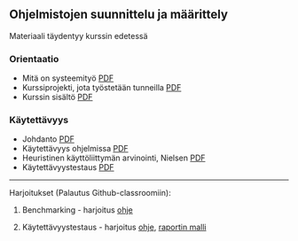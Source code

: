 ## Ohjelmistojen suunnittelu ja määrittely

Materiaali täydentyy kurssin edetessä

### Orientaatio

- Mitä on systeemityö [PDF](http://www.leeniemi.net/syst19/materiaali/syst19.pdf)
- Kurssiprojekti, jota työstetään tunneilla [PDF](http://www.leeniemi.net/syst19/materiaali/Asunnonvuokraus.pdf)
- Kurssin sisältö [PDF](https://omaareena-my.sharepoint.com/:b:/g/personal/tiina_partanen_edu_tampere_fi/EXLRfsMGz6lDvQfKAOGQFg8Bw6YbktH8anBUzb-0tm-wrg?e=7H952w)

### Käytettävyys

- Johdanto [PDF](http://www.leeniemi.net/syst19/materiaali/Kayt_orientaatio.pdf)
- Käytettävyys ohjelmissa [PDF](http://www.leeniemi.net/syst19/materiaali/Kayt_ohjelmointi.pdf)
- Heuristinen käyttöliittymän arvinointi, Nielsen [PDF](http://www.leeniemi.net/syst19/materiaali/Kayt_Nielsen.pdf)
- Käytettävyystestaus [PDF](https://omaareena-my.sharepoint.com/:b:/g/personal/tiina_partanen_edu_tampere_fi/ETRPeMNsQL1NtRJwLaHRjGwBMxaCAp45JcncJ3gsjEv2lw?e=lRF3tS)

---
Harjoitukset (Palautus Github-classroomiin):

1. Benchmarking - harjoitus [ohje](http://www.leeniemi.net/syst19/index.php?sivu=hartyo1)

2. Käytettävyystestaus - harjoitus [ohje](https://omaareena-my.sharepoint.com/:b:/g/personal/tiina_partanen_edu_tampere_fi/EScBXMrdye9JgJ3GpbQnQWsBHqk73EqdSMciRXxE-CEtWg?e=bbnhSQ), [raportin malli](https://omaareena-my.sharepoint.com/:b:/g/personal/tiina_partanen_edu_tampere_fi/EXktQMpUi45Gof2rmMYM-68B3E2zsOIr7f0y30uIyeY5eA?e=b8hmaq​)